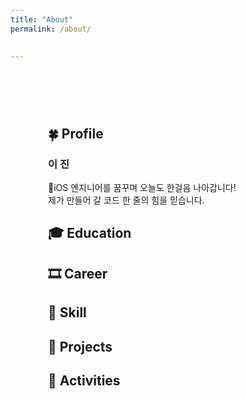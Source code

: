 ```yaml
---
title: "About"
permalink: /about/

  
---
```

<div style="padding:60px">

<h2>🍀 Profile</h2>

<h3>이 진</h3>
iOS 엔지니어를 꿈꾸며 오늘도 한걸음 나아갑니다!<br>
제가 만들어 갈 코드 한 줄의 힘을 믿습니다.

<h2>🎓 Education</h2> 


<h2>🎞 Career</h2>


<h2>🎯 Skill</h2>


<h2>🚀 Projects</h2>


<h2>🎒 Activities</h2>

</div>

